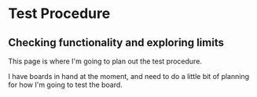 # Test Procedure
<h2>Checking functionality and exploring limits</h2>

This page is where I'm going to plan out the test procedure.

I have boards in hand at the moment, and need to do a little bit of planning for how I'm going to test the board.